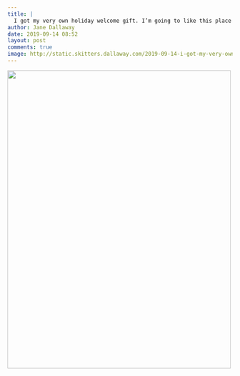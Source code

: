 ```yaml
---
title: |
  I got my very own holiday welcome gift. I’m going to like this place!
author: Jane Dallaway
date: 2019-09-14 08:52
layout: post
comments: true
image: http://static.skitters.dallaway.com/2019-09-14-i-got-my-very-own-holiday-welcome-gift--i-m-going-to-like-this-place-thumb-1-IMG-9803.JPG
---
```


<div>
        <a href="http://static.skitters.dallaway.com/2019-09-14-i-got-my-very-own-holiday-welcome-gift--i-m-going-to-like-this-place-fullsize-1-IMG-9803.JPG">
          <img src="http://static.skitters.dallaway.com/2019-09-14-i-got-my-very-own-holiday-welcome-gift--i-m-going-to-like-this-place-thumb-1-IMG-9803.JPG" width="500" height="667"/>
        </a>
      </div>


  
      